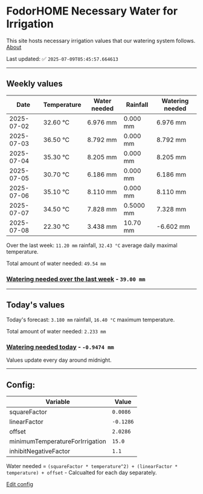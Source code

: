 # FodorHOME Necessary Water for Irrigation

This site hosts necessary irrigation values that our watering system follows. [About](https://github.com/redyau/irrigation)

Last updated: ✅ `2025-07-09T05:45:57.664613`

---

## Weekly values

| Date | Temperature | Water needed | Rainfall | Watering needed |
|-----|-----|-----|-----|-----|
| 2025-07-02 | 32.60 °C | 6.976 mm | 0.000 mm | 6.976 mm |
| 2025-07-03 | 36.50 °C | 8.792 mm | 0.000 mm | 8.792 mm |
| 2025-07-04 | 35.30 °C | 8.205 mm | 0.000 mm | 8.205 mm |
| 2025-07-05 | 30.70 °C | 6.186 mm | 0.000 mm | 6.186 mm |
| 2025-07-06 | 35.10 °C | 8.110 mm | 0.000 mm | 8.110 mm |
| 2025-07-07 | 34.50 °C | 7.828 mm | 0.5000 mm | 7.328 mm |
| 2025-07-08 | 22.30 °C | 3.438 mm | 10.70 mm | -6.602 mm |


Over the last week: `11.20 mm` rainfall, `32.43 °C` average daily maximal temperature.

Total amount of water needed: `49.54 mm`

### [Watering needed over the last week](lastweek.txt) - `39.00 mm`

---

## Today's values

Today's forecast: `3.180 mm` rainfall, `16.40 °C` maximum temperature.

Total amount of water needed: `2.233 mm`

### [Watering needed today](today.txt) - `-0.9474 mm`

Values update every day around midnight.

---

## Config:

| Variable | Value |
|-----|-----|
| squareFactor | `0.0086` |
| linearFactor | `-0.1286` |
| offset | `2.0286` |
| minimumTemperatureForIrrigation | `15.0` |
| inhibitNegativeFactor | `1.1` |

Water needed = `(squareFactor * temperature^2) + (linearFactor * temperature) + offset` - Calcualted for each day separately.

[Edit config](https://github.com/RedyAu/irrigation/edit/main/config.json)
